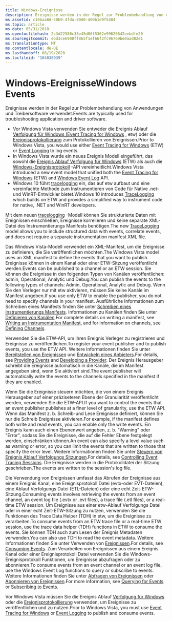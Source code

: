 ```yaml
---
title: Windows-Ereignisse
description: Ereignisse werden in der Regel zur Problembehandlung von Anwendungen und Treibersoftware verwendet. Vor Windows Vista verwenden Sie entweder die Ereignis Ablauf Verfolgung für Windows (Event Tracing for Windows, etw) oder die Ereignisprotokollierung zum Protokollieren von Ereignissen. In Windows Vista wurde ein neues Ereignis Modell eingeführt, das sowohl die Ereignis Ablauf Verfolgung für Windows (ETW) als auch die Windows-Ereignisprotokoll-API vereinheitlicht. Windows 10 führt tracelogging ein, das auf etw aufbaut und eine vereinfachte Methode zum Instrumentieren von Code für Native .net-und WinRT-Entwickler bietet.
ms.assetid: c10baa8d-50b9-4fda-89d0-d00b1d9f5404
ms.topic: article
ms.date: 05/31/2018
ms.openlocfilehash: 2c3d22580c38e45d06f5362e99626642eebdfe20
ms.sourcegitcommit: ebd3ce6908ff865f1ef66f2fc96769be0aad82e1
ms.translationtype: MT
ms.contentlocale: de-DE
ms.lasthandoff: 08/19/2020
ms.locfileid: "104038939"
---
```

# <a name="windows-events"></a><span data-ttu-id="04f0e-103">Windows-Ereignisse</span><span class="sxs-lookup"><span data-stu-id="04f0e-103">Windows Events</span></span>

<span data-ttu-id="04f0e-104">Ereignisse werden in der Regel zur Problembehandlung von Anwendungen und Treibersoftware verwendet.</span><span class="sxs-lookup"><span data-stu-id="04f0e-104">Events are typically used for troubleshooting application and driver software.</span></span>

-   <span data-ttu-id="04f0e-105">Vor Windows Vista verwenden Sie entweder die Ereignis Ablauf [Verfolgung für Windows (Event Tracing for Windows](/windows/desktop/ETW/event-tracing-portal) , etw) oder die [Ereignisprotokollierung](/windows/desktop/EventLog/event-logging) zum Protokollieren von Ereignissen.</span><span class="sxs-lookup"><span data-stu-id="04f0e-105">Prior to Windows Vista, you would use either [Event Tracing for Windows](/windows/desktop/ETW/event-tracing-portal) (ETW) or [Event Logging](/windows/desktop/EventLog/event-logging) to log events.</span></span>
-   <span data-ttu-id="04f0e-106">In Windows Vista wurde ein neues Ereignis Modell eingeführt, das sowohl die [Ereignis Ablauf Verfolgung für Windows](/windows/desktop/ETW/event-tracing-portal) (ETW) als auch die [Windows-Ereignisprotokoll](/windows/desktop/WES/windows-event-log) -API vereinheitlicht.</span><span class="sxs-lookup"><span data-stu-id="04f0e-106">Windows Vista introduced a new event model that unified both the [Event Tracing for Windows](/windows/desktop/ETW/event-tracing-portal) (ETW) and [Windows Event Log](/windows/desktop/WES/windows-event-log) API.</span></span>
-   <span data-ttu-id="04f0e-107">Windows 10 führt [tracelogging](/windows/desktop/tracelogging/trace-logging-portal) ein, das auf etw aufbaut und eine vereinfachte Methode zum Instrumentieren von Code für Native .net-und WinRT-Entwickler bietet.</span><span class="sxs-lookup"><span data-stu-id="04f0e-107">Windows 10 introduces [TraceLogging](/windows/desktop/tracelogging/trace-logging-portal) which builds on ETW and provides a simplified way to instrument code for native, .NET and WinRT developers.</span></span>

<span data-ttu-id="04f0e-108">Mit dem neuen [tracelogging](/windows/desktop/tracelogging/trace-logging-portal) -Modell können Sie strukturierte Daten mit Ereignissen einschließen, Ereignisse korrelieren und keine separate XML-Datei des Instrumentierungs Manifests benötigen.</span><span class="sxs-lookup"><span data-stu-id="04f0e-108">The new [TraceLogging](/windows/desktop/tracelogging/trace-logging-portal) model allows you to include structured data with events, correlate events, and does not require a separate instrumentation manifest XML file.</span></span>

<span data-ttu-id="04f0e-109">Das Windows Vista-Modell verwendet ein XML-Manifest, um die Ereignisse zu definieren, die Sie veröffentlichen möchten.</span><span class="sxs-lookup"><span data-stu-id="04f0e-109">The Windows Vista model uses an XML manifest to define the events that you want to publish.</span></span> <span data-ttu-id="04f0e-110">Ereignisse können in einem Kanal oder einer ETW-Sitzung veröffentlicht werden.</span><span class="sxs-lookup"><span data-stu-id="04f0e-110">Events can be published to a channel or an ETW session.</span></span> <span data-ttu-id="04f0e-111">Sie können die Ereignisse in den folgenden Typen von Kanälen veröffentlichen: admin, Operational, Analytic und Debug.</span><span class="sxs-lookup"><span data-stu-id="04f0e-111">You can publish the events to the following types of channels: Admin, Operational, Analytic and Debug.</span></span> <span data-ttu-id="04f0e-112">Wenn Sie den Verleger nur mit etw aktivieren, müssen Sie keine Kanäle im Manifest angeben.</span><span class="sxs-lookup"><span data-stu-id="04f0e-112">If you use only ETW to enable the publisher, you do not need to specify channels in your manifest.</span></span> <span data-ttu-id="04f0e-113">Ausführliche Informationen zum Schreiben eines Manifests finden Sie unter [Schreiben eines Instrumentierungs Manifests](/windows/desktop/WES/writing-an-instrumentation-manifest). Informationen zu Kanälen finden Sie unter [Definieren von Kanälen](/windows/desktop/WES/defining-channels).</span><span class="sxs-lookup"><span data-stu-id="04f0e-113">For complete details on writing a manifest, see [Writing an Instrumentation Manifest](/windows/desktop/WES/writing-an-instrumentation-manifest), and for information on channels, see [Defining Channels](/windows/desktop/WES/defining-channels).</span></span>

<span data-ttu-id="04f0e-114">Verwenden Sie die ETW-API, um Ihren Ereignis Verleger zu registrieren und Ereignisse zu veröffentlichen.</span><span class="sxs-lookup"><span data-stu-id="04f0e-114">To register your event publisher and to publish events, you use the ETW API.</span></span> <span data-ttu-id="04f0e-115">Weitere Informationen finden Sie unter [Bereitstellen von Ereignissen](/windows/desktop/ETW/providing-events) und [Entwickeln eines Anbieters](/windows/desktop/WES/developing-a-provider).</span><span class="sxs-lookup"><span data-stu-id="04f0e-115">For details, see [Providing Events](/windows/desktop/ETW/providing-events) and [Developing a Provider](/windows/desktop/WES/developing-a-provider).</span></span> <span data-ttu-id="04f0e-116">Der Ereignis Herausgeber schreibt die Ereignisse automatisch in die Kanäle, die im Manifest angegeben sind, wenn Sie aktiviert sind.</span><span class="sxs-lookup"><span data-stu-id="04f0e-116">The event publisher will automatically write the events to the channels specified in the manifest if they are enabled.</span></span>

<span data-ttu-id="04f0e-117">Wenn Sie die Ereignisse steuern möchten, die von einem Ereignis Herausgeber auf einer präziseteren Ebene der Granularität veröffentlicht werden, verwenden Sie die ETW-API.</span><span class="sxs-lookup"><span data-stu-id="04f0e-117">If you want to control the events that an event publisher publishes at a finer level of granularity, use the ETW API.</span></span> <span data-ttu-id="04f0e-118">Wenn das Manifest z. b. Schreib-und Lese Ereignisse definiert, können Sie nur die Schreib Ereignisse aktivieren.</span><span class="sxs-lookup"><span data-stu-id="04f0e-118">For example, if the manifest defines both write and read events, you can enable only the write events.</span></span> <span data-ttu-id="04f0e-119">Ein Ereignis kann auch einen Ebenenwert angeben, z. b. "Warning" oder "Error", sodass Sie die Ereignisse, die auf die Fehler Ebene festgelegt werden, einschränken können.</span><span class="sxs-lookup"><span data-stu-id="04f0e-119">An event can also specify a level value such as warning or error, so you can limit the events that are written to those that specify the error level.</span></span> <span data-ttu-id="04f0e-120">Weitere Informationen finden Sie unter [Steuern von Ereignis Ablauf Verfolgungs Sitzungen](/windows/desktop/ETW/controlling-event-tracing-sessions).</span><span class="sxs-lookup"><span data-stu-id="04f0e-120">For details, see [Controlling Event Tracing Sessions](/windows/desktop/ETW/controlling-event-tracing-sessions).</span></span> <span data-ttu-id="04f0e-121">Die Ereignisse werden in die Protokolldatei der Sitzung geschrieben.</span><span class="sxs-lookup"><span data-stu-id="04f0e-121">The events are written to the session's log file.</span></span>

<span data-ttu-id="04f0e-122">Die Verwendung von Ereignissen umfasst das Abrufen der Ereignisse aus einem Ereignis Kanal, eine Ereignisprotokoll Datei (evtx-oder EVT-Dateien), eine Ablauf Verfolgungs Datei (ETL-Dateien) oder eine echt Zeit-ETW-Sitzung.</span><span class="sxs-lookup"><span data-stu-id="04f0e-122">Consuming events involves retrieving the events from an event channel, an event log file (.evtx or .evt files), a trace file (.etl files), or a real-time ETW session.</span></span> <span data-ttu-id="04f0e-123">Um Ereignisse aus einer etw-Ablauf Verfolgungs Datei oder in einer echt Zeit-ETW-Sitzung zu nutzen, verwenden Sie die Funktionen des Trace Data Helper (TDH) in etw, um die Ereignisse zu verarbeiten.</span><span class="sxs-lookup"><span data-stu-id="04f0e-123">To consume events from an ETW trace file or a real-time ETW session, use the trace data helper (TDH) functions in ETW to consume the events.</span></span> <span data-ttu-id="04f0e-124">Sie können TDH auch zum Lesen der Ereignis Metadaten verwenden.</span><span class="sxs-lookup"><span data-stu-id="04f0e-124">You can also use TDH to read the event metadata.</span></span> <span data-ttu-id="04f0e-125">Weitere Informationen finden Sie unter Verwenden von [Ereignissen](/windows/desktop/ETW/consuming-events).</span><span class="sxs-lookup"><span data-stu-id="04f0e-125">For details, see [Consuming Events](/windows/desktop/ETW/consuming-events).</span></span> <span data-ttu-id="04f0e-126">Zum Verarbeiten von Ereignissen aus einem Ereignis Kanal oder einer Ereignisprotokoll Datei verwenden Sie die Windows-Ereignisprotokoll Funktionen, um Ereignisse abzufragen oder zu abonnieren.</span><span class="sxs-lookup"><span data-stu-id="04f0e-126">To consume events from an event channel or an event log file, use the Windows Event Log functions to query or subscribe to events.</span></span> <span data-ttu-id="04f0e-127">Weitere Informationen finden Sie unter [Abfragen von Ereignissen](/windows/desktop/WES/querying-for-events) oder [Abonnieren von Ereignissen](/windows/desktop/WES/subscribing-to-events).</span><span class="sxs-lookup"><span data-stu-id="04f0e-127">For more information, see [Querying for Events](/windows/desktop/WES/querying-for-events) or [Subscribing to Events](/windows/desktop/WES/subscribing-to-events).</span></span>

<span data-ttu-id="04f0e-128">Vor Windows Vista müssen Sie die Ereignis Ablauf [Verfolgung für Windows](/windows/desktop/ETW/event-tracing-portal) oder die [Ereignisprotokollierung](/windows/desktop/EventLog/event-logging) verwenden, um Ereignisse zu veröffentlichen und zu nutzen.</span><span class="sxs-lookup"><span data-stu-id="04f0e-128">Prior to Windows Vista, you must use [Event Tracing for Windows](/windows/desktop/ETW/event-tracing-portal) or [Event Logging](/windows/desktop/EventLog/event-logging) to publish and consume events.</span></span>

 

 